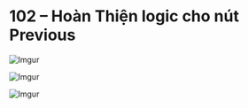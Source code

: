 # 102 – Hoàn Thiện logic cho nút Previous

![Imgur](https://i.imgur.com/tPeCk7x.png)  

![Imgur](https://i.imgur.com/2VGMf46.png)  

![Imgur](https://i.imgur.com/4yUQTe0.png)  


